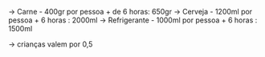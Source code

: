-> Carne        - 400gr por pessoa  + de 6 horas: 650gr
-> Cerveja      - 1200ml por pessoa + 6 horas   : 2000ml
-> Refrigerante - 1000ml por pessoa + 6 horas   : 1500ml

-> crianças valem por 0,5